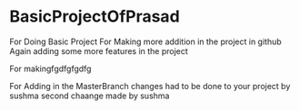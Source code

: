# BasicProjectOfPrasad
For Doing Basic Project
For Making more addition in the project in github
Again adding some more features in the project

For makingfgdfgfgdfg






For Adding in the MasterBranch
changes had to be done to your project by sushma
 second chaange made by sushma
